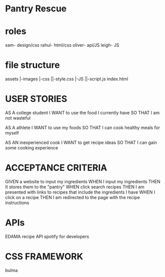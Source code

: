 # Pantry Rescue 

# roles
sam- design/css
rahul- html/css
oliver- api/JS
leigh- JS  

# file structure 
assets
|-images
|-css
||-style.css
|-JS
||-script.js
index.html


# USER STORIES
AS A college student
I WANT to use the food I currently have
SO THAT I am not wasteful

AS A athlete
I WANT to use my foods
SO THAT I can cook healthy meals for myself

AS AN inexperienced cook
I WANT to get recipe ideas
SO THAT I can gain some cooking experience


# ACCEPTANCE CRITERIA
GIVEN a website to input my ingredients
WHEN I input my ingredients
THEN It stores them to the "pantry"
WHEN click search recipes
THEN I am presented with links to recipes that include the ingredients I have
WHEN I click on a recipe
THEN I am redirected to the page with the recipe instructions


# APIs
EDAMA recipe API
spotify for developers


# CSS FRAMEWORK
bulma 
